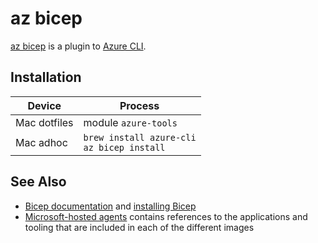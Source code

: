 # az bicep

[az bicep](https://docs.microsoft.com/en-us/cli/azure/bicep) is a plugin to [Azure CLI](https://docs.microsoft.com/en-us/cli/azure).

## Installation

| Device | Process |
|-|-|
| Mac dotfiles |  module `azure-tools` |
| Mac adhoc | `brew install azure-cli` <br /> `az bicep install` |

## See Also

- [Bicep documentation](https://docs.microsoft.com/en-us/azure/azure-resource-manager/bicep/) and [installing Bicep](https://docs.microsoft.com/en-us/azure/azure-resource-manager/bicep/install)
- [Microsoft-hosted agents](https://docs.microsoft.com/en-us/azure/devops/pipelines/agents/hosted) contains references to the applications and tooling that are included in each of the different images
